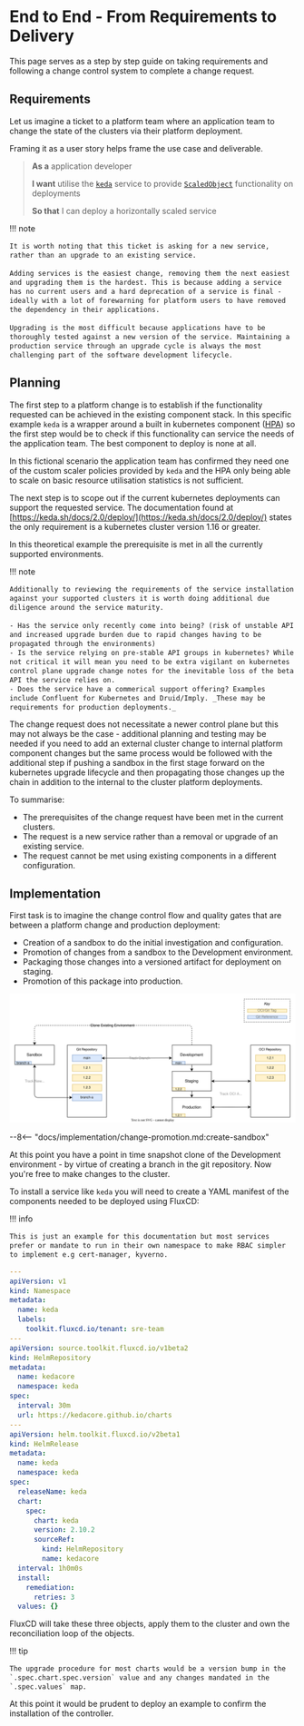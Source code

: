 # End to End - From Requirements to Delivery

This page serves as a step by step guide on taking requirements and following a change control system to complete a change request.

## Requirements

Let us imagine a ticket to a platform team where an application team to change the state of the clusters via their platform deployment.

Framing it as a user story helps frame the use case and deliverable.

> **As a** application developer
>
> **I want** utilise the [`keda`](https://keda.sh/) service to provide [`ScaledObject`](https://keda.sh/docs/2.0/concepts/scaling-deployments/#scaledobject-spec) functionality on deployments
>
> **So that** I can deploy a horizontally scaled service

!!! note

    It is worth noting that this ticket is asking for a new service, rather than an upgrade to an existing service. 
    
    Adding services is the easiest change, removing them the next easiest and upgrading them is the hardest. This is because adding a service has no current users and a hard deprecation of a service is final - ideally with a lot of forewarning for platform users to have removed the dependency in their applications.

    Upgrading is the most difficult because applications have to be thoroughly tested against a new version of the service. Maintaining a production service through an upgrade cycle is always the most challenging part of the software development lifecycle.

## Planning

The first step to a platform change is to establish if the functionality requested can be achieved in the existing component stack. In this specific example `keda` is a wrapper around a built in kubernetes component ([HPA](https://kubernetes.io/docs/tasks/run-application/horizontal-pod-autoscale/)) so the first step would be to check if this functionality can service the needs of the application team. The best component to deploy is none at all.

In this fictional scenario the application team has confirmed they need one of the custom scaler policies provided by `keda` and the HPA only being able to scale on basic resource utilisation statistics is not sufficient.

The next step is to scope out if the current kubernetes deployments can support the requested service. The documentation found at [https://keda.sh/docs/2.0/deploy/](https://keda.sh/docs/2.0/deploy/) states the only requirement is a kubernetes cluster version 1.16 or greater.

In this theoretical example the prerequisite is met in all the currently supported environments.

!!! note

    Additionally to reviewing the requirements of the service installation against your supported clusters it is worth doing additional due diligence around the service maturity.

    - Has the service only recently come into being? (risk of unstable API and increased upgrade burden due to rapid changes having to be propagated through the environments)
    - Is the service relying on pre-stable API groups in kubernetes? While not critical it will mean you need to be extra vigilant on kubernetes control plane upgrade change notes for the inevitable loss of the beta API the service relies on.
    - Does the service have a commerical support offering? Examples include Confluent for Kubernetes and Druid/Imply. _These may be requirements for production deployments._

The change request does not necessitate a newer control plane but this may not always be the case - additional planning and testing may be needed if you need to add an external cluster change to internal platform component changes but the same process would be followed with the additional step if pushing a sandbox in the first stage forward on the kubernetes upgrade lifecycle and then propagating those changes up the chain in addition to the internal to the cluster platform deployments.

To summarise:

- The prerequisites of the change request have been met in the current clusters.
- The request is a new service rather than a removal or upgrade of an existing service.
- The request cannot be met using existing components in a different configuration.

## Implementation

First task is to imagine the change control flow and quality gates that are between a platform change and production deployment:

- Creation of a sandbox to do the initial investigation and configuration.
- Promotion of changes from a sandbox to the Development environment.
- Packaging those changes into a versioned artifact for deployment on staging.
- Promotion of this package into production.

![sandbox promotion](../images/change-promotion-platform-a.drawio.svg)

--8<-- "docs/implementation/change-promotion.md:create-sandbox"

At this point you have a point in time snapshot clone of the Development environment - by virtue of creating a branch in the git repository. Now you're free to make changes to the cluster.

To install a service like `keda` you will need to create a YAML manifest of the components needed to be deployed using FluxCD:

!!! info

    This is just an example for this documentation but most services prefer or mandate to run in their own namespace to make RBAC simpler to implement e.g cert-manager, kyverno.

```yaml title="platform/services/keda.yaml" linenums="1"
---
apiVersion: v1
kind: Namespace
metadata:
  name: keda
  labels:
    toolkit.fluxcd.io/tenant: sre-team
---
apiVersion: source.toolkit.fluxcd.io/v1beta2
kind: HelmRepository
metadata:
  name: kedacore
  namespace: keda
spec:
  interval: 30m
  url: https://kedacore.github.io/charts
---
apiVersion: helm.toolkit.fluxcd.io/v2beta1
kind: HelmRelease
metadata:
  name: keda
  namespace: keda
spec:
  releaseName: keda
  chart:
    spec:
      chart: keda
      version: 2.10.2
      sourceRef:
        kind: HelmRepository
        name: kedacore
  interval: 1h0m0s
  install:
    remediation:
      retries: 3
  values: {}
```

FluxCD will take these three objects, apply them to the cluster and own the reconciliation loop of the objects. 

!!! tip

    The upgrade procedure for most charts would be a version bump in the `.spec.chart.spec.version` value and any changes mandated in the `.spec.values` map.

At this point it would be prudent to deploy an example to confirm the installation of the controller.


